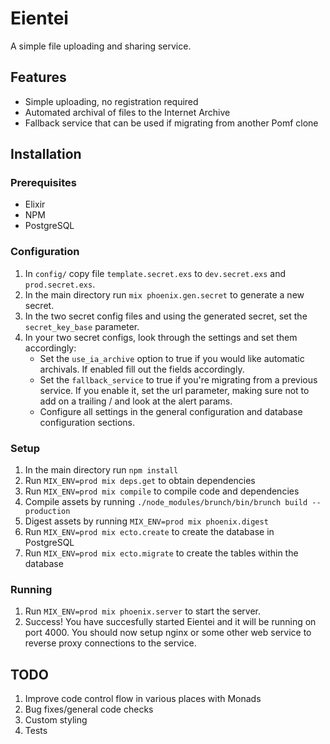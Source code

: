 # Eientei

A simple file uploading and sharing service.

## Features
* Simple uploading, no registration required
* Automated archival of files to the Internet Archive
* Fallback service that can be used if migrating from another Pomf clone

## Installation
### Prerequisites
* Elixir
* NPM
* PostgreSQL

### Configuration
1. In `config/` copy file `template.secret.exs` to `dev.secret.exs` and `prod.secret.exs`.
2. In the main directory run `mix phoenix.gen.secret` to generate a new secret.
3. In the two secret config files and using the generated secret, set the `secret_key_base` parameter.
4. In your two secret configs, look through the settings and set them accordingly:
    * Set the `use_ia_archive` option to true if you would like automatic archivals. If enabled fill out the fields accordingly.
    * Set the `fallback_service` to true if you're migrating from a previous service. If you enable it, set the url parameter, making sure not to add on a trailing / and look at the alert params.
    * Configure all settings in the general configuration and database configuration sections.

### Setup
1. In the main directory run `npm install`
2. Run `MIX_ENV=prod mix deps.get` to obtain dependencies
3. Run `MIX_ENV=prod mix compile` to compile code and dependencies
4. Compile assets by running `./node_modules/brunch/bin/brunch build --production`
5. Digest assets by running `MIX_ENV=prod mix phoenix.digest`
6. Run `MIX_ENV=prod mix ecto.create` to create the database in PostgreSQL
7. Run `MIX_ENV=prod mix ecto.migrate` to create the tables within the database

### Running
1. Run `MIX_ENV=prod mix phoenix.server` to start the server.
2. Success! You have succesfully started Eientei and it will be running on port 4000. You should now setup nginx or some other web service to reverse proxy connections to the service.

## TODO
1. Improve code control flow in various places with Monads
2. Bug fixes/general code checks
3. Custom styling
4. Tests
